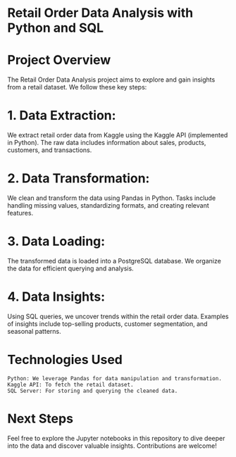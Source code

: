 # Retail Order Data Analysis with Python and SQL
# Project Overview
The Retail Order Data Analysis project aims to explore and gain insights from a retail dataset. We follow these key steps:

# 1. Data Extraction:
We extract retail order data from Kaggle using the Kaggle API (implemented in Python). The raw data includes information about sales, products, customers, and transactions.
# 2. Data Transformation:
We clean and transform the data using Pandas in Python.
Tasks include handling missing values, standardizing formats, and creating relevant features.
# 3. Data Loading:
The transformed data is loaded into a PostgreSQL database.
We organize the data for efficient querying and analysis.
# 4. Data Insights:
Using SQL queries, we uncover trends within the retail order data.
Examples of insights include top-selling products, customer segmentation, and seasonal patterns.
# Technologies Used
    Python: We leverage Pandas for data manipulation and transformation.
    Kaggle API: To fetch the retail dataset.
    SQL Server: For storing and querying the cleaned data.

# Next Steps
Feel free to explore the Jupyter notebooks in this repository to dive deeper into the data and discover valuable insights. Contributions are welcome!
